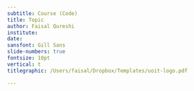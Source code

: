 ```yaml
---
subtitle: Course (Code) 
title: Topic
author: Faisal Qureshi
institute: 
date: 
sansfont: Gill Sans
slide-numbers: true
fontsize: 10pt
vertical: t
titlegraphic: /Users/faisal/Dropbox/Templates/uoit-logo.pdf

---
```

